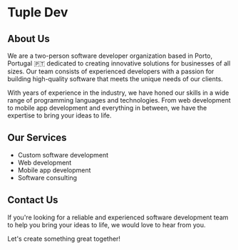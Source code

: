 # Tuple Dev 
## About Us

We are a two-person software developer organization based in Porto, Portugal 🇵🇹 dedicated to creating innovative solutions for businesses of all sizes.
Our team consists of experienced developers with a passion for building high-quality software that meets the unique needs of our clients.

With years of experience in the industry, we have honed our skills in a wide range of programming languages and technologies.
From web development to mobile app development and everything in between, we have the expertise to bring your ideas to life.

## Our Services

- Custom software development
- Web development
- Mobile app development
- Software consulting

## Contact Us

If you're looking for a reliable and experienced software development team to help you bring your ideas to life, we would love to hear from you.
<!-- You can reach us at [insert your contact details here]. -->
Let's create something great together!
